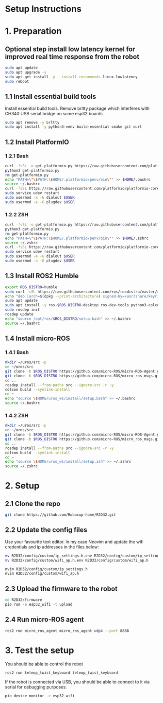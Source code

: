 # Setup Instructions

# 1. Preparation

## Optional step install low latency kernel for improved real time response from the robot

```sh
sudo apt update
sudo apt upgrade -y
sudo apt-get install -y --install-recommends linux-lowlatency
sudo reboot
```
  

## 1.1 Install essential build tools

Install essential build tools. Remove brltty package which interferes with CH340 USB serial bridge on some esp32 boards.

```sh
sudo apt remove -y brltty
sudo apt install -y python3-venv build-essential cmake git curl
```


## 1.2 Install PlatformIO

### 1.2.1 Bash

```sh
curl -fsSL -o get-platformio.py https://raw.githubusercontent.com/platformio/platformio-core-installer/master/get-platformio.py
python3 get-platformio.py
rm get-platformio.py
echo "PATH=\"\$PATH:\$HOME/.platformio/penv/bin\"" >> $HOME/.bashrc
source ~/.bashrc
curl -fsSL https://raw.githubusercontent.com/platformio/platformio-core/develop/platformio/assets/system/99-platformio-udev.rules | sudo tee /etc/udev/rules.d/99-platformio-udev.rules
sudo service udev restart
sudo usermod -a -G dialout $USER
sudo usermod -a -G plugdev $USER
```

### 1.2.2 ZSH

```sh
curl -fsSL -o get-platformio.py https://raw.githubusercontent.com/platformio/platformio-core-installer/master/get-platformio.py
python3 get-platformio.py
rm get-platformio.py
echo "PATH=\"\$PATH:\$HOME/.platformio/penv/bin\"" >> $HOME/.zshrc
source ~/.zshrc
curl -fsSL https://raw.githubusercontent.com/platformio/platformio-core/develop/platformio/assets/system/99-platformio-udev.rules | sudo tee /etc/udev/rules.d/99-platformio-udev.rules
sudo service udev restart
sudo usermod -a -G dialout $USER
sudo usermod -a -G plugdev $USER
```

## 1.3 Install ROS2 Humble


```sh
export ROS_DISTRO=humble
sudo curl -sSL https://raw.githubusercontent.com/ros/rosdistro/master/ros.key -o /usr/share/keyrings/ros-archive-keyring.gpg
echo "deb [arch=$(dpkg --print-architecture) signed-by=/usr/share/keyrings/ros-archive-keyring.gpg] http://packages.ros.org/ros2/ubuntu $(. /etc/os-release && echo $UBUNTU_CODENAME) main" | sudo tee /etc/apt/sources.list.d/ros2.list > /dev/null
sudo apt update
sudo apt install -y ros-$ROS_DISTRO-desktop ros-dev-tools python3-colcon-common-extensions python3-pip
sudo rosdep init
rosdep update
echo "source /opt/ros/$ROS_DISTRO/setup.bash" >> ~/.bashrc
source ~/.bashrc
```


## 1.4 Install micro-ROS

### 1.4.1 Bash

```sh
mkdir ~/uros/src -p
cd ~/uros/src
git clone -b $ROS_DISTRO https://github.com/micro-ROS/micro-ROS-Agent.git
git clone -b $ROS_DISTRO https://github.com/micro-ROS/micro_ros_msgs.git
cd ..
rosdep install --from-paths src --ignore-src -r -y
colcon build --symlink-install
cd ~
echo "source \$HOME/uros_ws/install/setup.bash" >> ~/.bashrc
source ~/.bashrc
```

### 1.4.2 ZSH

```sh
mkdir ~/uros/src -p
cd ~/uros/src
git clone -b $ROS_DISTRO https://github.com/micro-ROS/micro-ROS-Agent.git
git clone -b $ROS_DISTRO https://github.com/micro-ROS/micro_ros_msgs.git
cd ..
rosdep install --from-paths src --ignore-src -r -y
colcon build --symlink-install
cd ~
echo "source \$HOME/uros_ws/install/setup.zsh" >> ~/.zshrc
source ~/.zshrc
```

# 2. Setup

## 2.1 Clone the repo

```sh
git clone https://github.com/Robocup-home/R2D32.git
```

## 2.2 Update the config files

Use your favourite text editor. In my case Neovim and update the wifi credentials and ip addresses in the files below:

```sh
mv R2D32/config/custom/ip_settings.h.env R2D32/config/custom/ip_settings.h
mv R2D32/config/custom/wifi_ap.h.env R2D32/config/custom/wifi_ap.h

nvim R2D32/config/custom/ip_settings.h
nvim R2D32/config/custom/wifi_ap.h
```

## 2.3 Upload the firmware to the robot

```sh
cd R2D32/firmware
pio run -e esp32_wifi -t upload
```


## 2.4 Run micro-ROS agent

```sh
ros2 run micro_ros_agent micro_ros_agent udp4 --port 8888
```


# 3. Test the setup

You should be able to control the robot

```sh
ros2 run teleop_twist_keyboard teleop_twist_keyboard
```

If the robot is connected via USB, you should be able to connect to it via serial for debugging purposes:

```sh
pio device monitor -e esp32_wifi 
```

